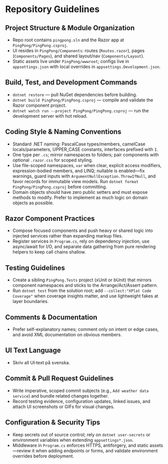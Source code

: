 # Repository Guidelines

## Project Structure & Module Organization
- Repo root contains `pingpong.sln` and the Razor app at `PingPong/PingPong.csproj`.
- UI resides in `PingPong/Components`: routes (`Routes.razor`), pages (`Components/Pages`), and shared layout/nav (`Components/Layout`).
- Static assets live under `PingPong/wwwroot`; configs live in `appsettings.json` with local overrides in `appsettings.Development.json`.

## Build, Test, and Development Commands
- `dotnet restore` — pull NuGet dependencies before building.
- `dotnet build PingPong/PingPong.csproj` — compile and validate the Razor component project.
- `dotnet watch run --project PingPong/PingPong.csproj` — run the development server with hot reload.

## Coding Style & Naming Conventions
- Standard .NET naming: PascalCase types/members, camelCase locals/parameters, UPPER_CASE constants, interfaces prefixed with `I`.
- One type per `.cs`; mirror namespaces to folders; pair components with optional `.razor.css` for scoped styling.
- Use file-scoped namespaces, `var` when clear, explicit access modifiers, expression-bodied members, and LINQ; nullable is enabled—fix warnings, guard inputs with `ArgumentNullException.ThrowIfNull`, and favor records for immutable view models. Run `dotnet format PingPong/PingPong.csproj` before committing.
- Domain objects should have zero public setters and must expose methods to modify. Prefer to implement as much logic on domain objects as possible.

## Razor Component Practices
- Compose focused components and push heavy or shared logic into injected services rather than expanding markup files.
- Register services in `Program.cs`, rely on dependency injection, use async/await for I/O, and separate data gathering from pure rendering helpers to keep call chains shallow.

## Testing Guidelines
- Create a sibling `PingPong.Tests` project (xUnit or bUnit) that mirrors component namespaces and sticks to the Arrange/Act/Assert pattern.
- Run `dotnet test` from the solution root; add `--collect:"XPlat Code Coverage"` when coverage insights matter, and use lightweight fakes at layer boundaries.

## Comments & Documentation
- Prefer self-explanatory names; comment only on intent or edge cases, and avoid XML documentation on obvious members.

## UI Text Language
- Skriv all UI‑text på svenska.

## Commit & Pull Request Guidelines
- Write imperative, scoped commit subjects (e.g., `Add weather data service`) and bundle related changes together.
- Record testing evidence, configuration updates, linked issues, and attach UI screenshots or GIFs for visual changes.

## Configuration & Security Tips
- Keep secrets out of source control; rely on `dotnet user-secrets` or environment variables when extending `appsettings*.json`.
- Middleware in `Program.cs` enforces HTTPS, antiforgery, and static assets—review it when adding endpoints or forms, and validate environment overrides before deployment.
